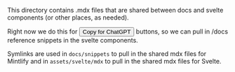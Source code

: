 This directory contains .mdx files that are shared between docs and svelte components (or other places, as needed).

Right now we do this for <button>Copy for ChatGPT</button> buttons, so we can pull in /docs reference snippets in the svelte components.

Symlinks are used in `docs/snippets` to pull in the shared mdx files for Mintlify and in `assets/svelte/mdx` to pull in the shared mdx files for Svelte.